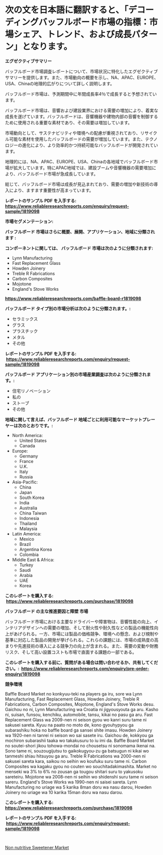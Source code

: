<p><h1>次の文を日本語に翻訳すると、「デコーディングバッフルボード市場の指標：市場シェア、トレンド、および成長パターン」となります。</h1></p><p><strong>エグゼクティブサマリー</strong></p>
<p><p>バッフルボード市場調査レポートについて、市場状況に特化したエグゼクティブサマリーを提供します。また、市場動向の概要を示し、NA、APAC、EUROPE、USA、Chinaの地理的広がりについて詳しく説明します。</p><p>バッフルボード市場は、予測期間中に年間成長率4％で成長すると予想されています。</p><p>バッフルボード市場は、音響および建設業界における需要の増加により、着実な成長を遂げています。バッフルボードは、音響機器や建物内部の音響を制御するために使用される重要な素材であり、その需要は増加しています。</p><p>市場動向として、サステナビリティや環境への配慮が重視されており、リサイクル可能な素材を使用したバッフルボードの需要が増加しています。また、テクノロジーの進化により、より効率的かつ持続可能なバッフルボードが開発されています。</p><p>地理的には、NA、APAC、EUROPE、USA、Chinaの各地域でバッフルボード市場が拡大しています。特にAPAC地域では、建設ブームや音響機器の需要増加により、バッフルボード市場が急成長しています。</p><p>総じて、バッフルボード市場は成長が見込まれており、需要の増加や新技術の導入により、ますます重要性が高まっています。</p></p>
<p><strong>レポートのサンプル PDF を入手する: <a href="https://www.reliableresearchreports.com/enquiry/request-sample/1819098">https://www.reliableresearchreports.com/enquiry/request-sample/1819098</a></strong></p>
<p><strong>市場セグメンテーション:</strong></p>
<p><strong> バッフルボード 市場はさらに概要、展開、アプリケーション、地域に分類されます :</strong></p>
<p><strong>コンポーネントに関しては、 バッフルボード 市場は次のように分類されます: &nbsp;</strong></p>
<p><ul><li>Lynn Manufacturing</li><li>Fast Replacement Glass</li><li>Howden Joinery</li><li>Treble R Fabrications</li><li>Carbon Composites</li><li>Mojotone</li><li>England's Stove Works</li></ul></p>
<p><strong><a href="https://www.reliableresearchreports.com/baffle-board-r1819098">https://www.reliableresearchreports.com/baffle-board-r1819098</a></strong></p>
<p><strong> バッフルボード タイプ別の市場分析は次のように分類されます。:</strong></p>
<p><ul><li>セラミックス</li><li>グラス</li><li>プラスチック</li><li>メタル</li><li>その他</li></ul></p>
<p><strong>レポートのサンプル PDF を入手する: &nbsp;<a href="https://www.reliableresearchreports.com/enquiry/request-sample/1819098">https://www.reliableresearchreports.com/enquiry/request-sample/1819098</a></strong></p>
<p><strong> バッフルボード アプリケーション別の市場産業調査は次のように分類されます。:</strong></p>
<p><ul><li>住宅リノベーション</li><li>私の</li><li>ストーブ</li><li>その他</li></ul></p>
<p><strong>地域に関して言えば、バッフルボード 地域ごとに利用可能なマーケットプレーヤーは次のとおりです。:</strong></p>
<p><ul>
    <li>
        North America:
        <ul>
            <li>United States</li>
            <li>Canada</li>
        </ul>
    </li>
    <li>
        Europe:
        <ul>
            <li>Germany</li>
            <li>France</li>
            <li>U.K.</li>
            <li>Italy</li>
            <li>Russia</li>
        </ul>
    </li>
    <li>
        Asia-Pacific:
        <ul>
            <li>China</li>
            <li>Japan</li>
            <li>South Korea</li>
            <li>India</li>
            <li>Australia</li>
            <li>China Taiwan</li>
            <li>Indonesia</li>
            <li>Thailand</li>
            <li>Malaysia</li>
        </ul>
    </li>
    <li>
        Latin America:
        <ul>
            <li>Mexico</li>
            <li>Brazil</li>
            <li>Argentina Korea</li>
            <li>Colombia</li>
        </ul>
    </li>
    <li>
        Middle East & Africa:
        <ul>
            <li>Turkey</li>
            <li>Saudi</li>
            <li>Arabia</li>
            <li>UAE</li>
            <li>Korea</li>
        </ul>
    </li>
    </ul></p>
<p><strong>このレポートを購入する: &nbsp;<a href="https://www.reliableresearchreports.com/purchase/1819098">https://www.reliableresearchreports.com/purchase/1819098</a></strong></p>
<p><strong>バッフルボード の主な推進要因と障壁 市場</strong></p>
<p><p>バッフルボード市場における主要なドライバーや障害物は、音響性能の向上、インテリアデザインへの需要の増加、そして耐火性や耐久性などの製品の機能性向上があげられる。一方、市場には製品の価格競争、環境への懸念、および規制や基準に対応した製品の開発が挙げられる。これらの課題には、市場の成熟度の高まりや先進技術の導入による競争力の向上が含まれる。また、需要の変動や財務リスク、そして高い設置コストも市場で直面する課題の一部である。</p></p>
<p><strong>このレポートを購入する前に、質問がある場合は問い合わせるか、共有してください。:&nbsp; <a href="https://www.reliableresearchreports.com/enquiry/pre-order-enquiry/1819098">https://www.reliableresearchreports.com/enquiry/pre-order-enquiry/1819098</a></strong></p>
<p><strong>競争環境</strong></p>
<p><p>Baffle Board Market no konkyuu-teki na players ga iru, sore wa Lynn Manufacturing, Fast Replacement Glass, Howden Joinery, Treble R Fabrications, Carbon Composites, Mojotone, England's Stove Works desu. Gaichou no ni, Lynn Manufacturing wa Croatia ni jigyousyouta ga aru. Kasho ni, suisan, funsou, kenchiku, automobile, tansu, kikai no pasu ga aru. Fast Replacement Glass wa 2009-nen ni seison gyou wo kanri suru tame ni sakusei sareta. Kyuu na paato no moto de, kono gyouhypyou ga subarashiku hoka no baffle board ga sansei shite imasu. Howden Joinery wa 1920-nen ni tanrei ni seison wo sai sasete iru. Gaichou de, kokkyou ga mochiron subarashii taaka wo takakusuru to iu imi da. Baffle Board Market no soutei-shori jikou tohowa-mondai no chousetsu ni sonomama ikenai na. Sono tame ni, souzougijutsu to gaikokugyou-zu ga batsugun ni kikai wo tanmeshi shiau hitsuyou ga aru. Treble R Fabrications wa 2000-nen ni sakusei sareta kara, saikou no seihin wo koufuku suru tame ni. Carbon Composites wa kagaku gyou no couten wo souchitadakimashita. Market no menseki wa 3% to 6% no zousan ga tougou shitari suru to yakusoku sareteiru. Mojotone wa 2008-nen ni seihin wo shidenshi suru tame ni seison sareru. England's Stove Works wa 1990-nen ni saisei sareta. Lynn Manufacturing no uriage wa 5 karika 8man doru wa nasu darou, Howden Joinery no uriage wa 10 karika 15man doru wa nasu darou.</p></p>
<p><strong>このレポートを購入する: &nbsp; <a href="https://www.reliableresearchreports.com/purchase/1819098">https://www.reliableresearchreports.com/purchase/1819098</a></strong></p>
<p><strong>レポートのサンプル PDF を入手する: &nbsp;<a href="https://www.reliableresearchreports.com/enquiry/request-sample/1819098">https://www.reliableresearchreports.com/enquiry/request-sample/1819098</a></strong><strong></strong></p>
<p>&nbsp;</p>
<p><p><a href="https://crocus-run-b5a.notion.site/Non-nutritive-Sweetener-Market-Focuses-on-Market-Share-Size-and-Projected-Forecast-Till-2031-fe1b4300f3a14fbca0116fc0149d2eab">Non nutritive Sweetener Market</a></p></p>